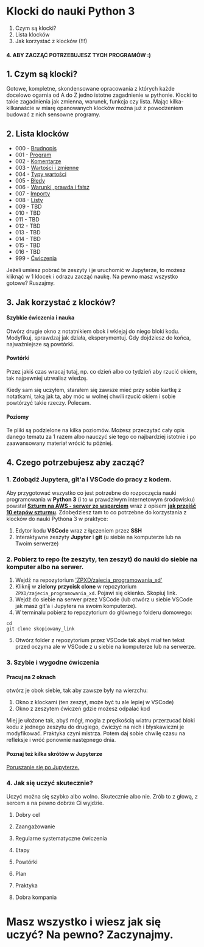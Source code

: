 # Klocki do nauki Python 3

1. Czym są klocki?
2. Lista klocków
3. Jak korzystać z klocków (!!!)
#### 4. ABY ZACZĄĆ POTRZEBUJESZ TYCH PROGRAMÓW :) 

## 1. Czym są klocki?

Gotowe, kompletne, skondensowane opracowania z których każde docelowo ogarnia od A do Z jedno istotne zagadnienie w pythonie. Klocki to takie zagadnienia jak zmienna, warunek, funkcja czy lista. Mając kilka-kilkanaście w miarę opanowanych klocków można już z powodzeniem budować z nich sensowne programy.


## 2. Lista klocków

- 000 - [Brudnopis](https://github.com/ZPXD/zajecia_programowania_xd/blob/main/klocki/000_brudnopis.ipynb)
- 001 - [Program](https://github.com/ZPXD/zajecia_programowania_xd/blob/main/klocki/001_program.ipynb)
- 002 - [Komentarze](https://github.com/ZPXD/zajecia_programowania_xd/blob/main/klocki/002_komentarz.ipynb)
- 003 - [Wartości i zmienne](https://github.com/ZPXD/zajecia_programowania_xd/blob/main/klocki/003_zmienna.ipynb)
- 004 - [Typy wartości](https://github.com/ZPXD/zajecia_programowania_xd/blob/main/klocki/004_typ_wartosci.ipynb)
- 005 - [Błędy](https://github.com/ZPXD/zajecia_programowania_xd/blob/main/klocki/005_bledy.ipynb)
- 006 - [Warunki, prawda i fałsz](https://github.com/ZPXD/zajecia_programowania_xd/blob/main/klocki/006_warunki_prawda_i_falsz.ipynb)
- 007 - [Importy](https://github.com/ZPXD/zajecia_programowania_xd/blob/main/klocki/007_import.ipynb)
- 008 - [Listy](https://github.com/ZPXD/zajecia_programowania_xd/blob/main/klocki/008_listy.ipynb)
- 009 - TBD
- 010 - TBD
- 011 - TBD
- 012 - TBD
- 013 - TBD
- 014 - TBD
- 015 - TBD
- 016 - TBD
- 999 - [Ćwiczenia](https://github.com/ZPXD/zajecia_programowania_xd/blob/main/klocki/999_cwiczenia.ipynb)


Jeżeli umiesz pobrać te zeszyty i je uruchomić w Jupyterze, to możesz kliknąć w 1 klocek i odrazu zacząć naukę. Na pewno masz wszystko gotowe? Ruszajmy.



## 3. Jak korzystać z klocków? 

#### Szybkie ćwiczenia i nauka

Otwórz drugie okno z notatnikiem obok i wklejaj do niego bloki kodu.
Modyfikuj, sprawdzaj jak działa, eksperymentuj.
Gdy dojdziesz do końca, najważniejsze są powtórki.

#### Powtórki

Przez jakiś czas wracaj tutaj, np. co dzień albo co tydzień aby rzucić okiem, 
tak najpewniej utrwalisz wiedzę.

Kiedy sam się uczyłem, starałem się zawsze mieć przy sobie kartkę
z notatkami, taką jak ta, aby móc w wolnej chwili rzucić okiem i
sobie powtórzyć takie rzeczy. Polecam.

#### Poziomy

Te pliki są podzielone na kilka poziomów. 
Możesz przeczytać cały opis danego tematu za 1 razem albo
nauczyć sie tego co najbardziej istotnie i po zaawansowany materiał
wrócić tu później.



## 4. Czego potrzebujesz aby zacząć?


### 1. Zdobądź Jupytera, git'a i VSCode do pracy z kodem.

Aby przygotować wszystko co jest potrzebne do rozpoczęcia nauki programowania w **Python 3** (i to w prawdziwym internetowym środowisku) powstał **[Szturm na AWS - serwer ze wsparciem](https://discord.gg/zyY3mpW4)** wraz z opisem **[jak przejść 10 etapów szturmu](https://github.com/ZPXD/flaga)**. Zdobędziesz tam to co potrzebne do korzystania z klocków do nauki Pythona 3 w praktyce:
1. Edytor kodu **VSCode** wraz z łączeniem przez **SSH**
2. Interaktywne zeszyty **Jupyter** i **git** (u siebie na komputerze lub na Twoim serwerze)


### 2. Pobierz to repo (te zeszyty, ten zeszyt) do nauki do siebie na komputer albo na serwer.

1. Wejdź na repozytorium ['ZPXD/zajecia_programowania_xd'](https://github.com/ZPXD/zajecia_programowania_xd)
2. Kliknij w **zielony przycisk clone** w repozytorium `ZPXD/zajecia_programowania_xd`. Pojawi się okienko. Skopiuj link.
3. Wejdź do siebie na serwer przez VSCode (lub otwórz u siebie  VSCode jak masz git'a i Jupytera na swoim komputerze).
4. W terminalu pobierz to repozytorium do głównego folderu domowego:

```
cd
git clone skopiowany_link
```

5. Otwórz folder z repozytorium przez VSCode tak abyś miał ten tekst przed oczyma ale w VSCode z u siebie na komputerze lub na serwerze.

### 3. Szybie i wygodne ćwiczenia

#### Pracuj na 2 oknach

otwórz je obok siebie, tak aby zawsze były na wierzchu:
1. Okno z klockami (ten zeszyt, może być tu ale lepiej w VSCode)
2. Okno z zeszytem ćwiczeń gdzie możesz odpalać kod

Miej je ułożone tak, abyś mógł, mogła z prędkością wiatru przerzucać bloki kodu z jednego zeszytu do drugiego, ćwiczyć na nich i błyskawiczni je modyfikować. Praktyka czyni mistrza. Potem daj sobie chwilę czasu na refleksje i wróć ponownie następnego dnia.

#### Poznaj też kilka skrótów w Jupyterze

[Poruszanie się po Jupyterze.](https://analityk.edu.pl/jupyter-notebook-edytor-tekstu-dla-python)


### 4. Jak się uczyć skutecznie?

Uczyć można się szybko albo wolno. Skutecznie albo nie. Zrób to z głową, z sercem a na pewno dobrze Ci wyjdzie.

1. Dobry cel

2. Zaangażowanie

3. Regularne systematyczne ćwiczenia

4. Etapy

5. Powtórki

6. Plan

7. Praktyka

8. Dobra kompania


# Masz wszystko i wiesz jak się uczyć? Na pewno? Zaczynajmy.